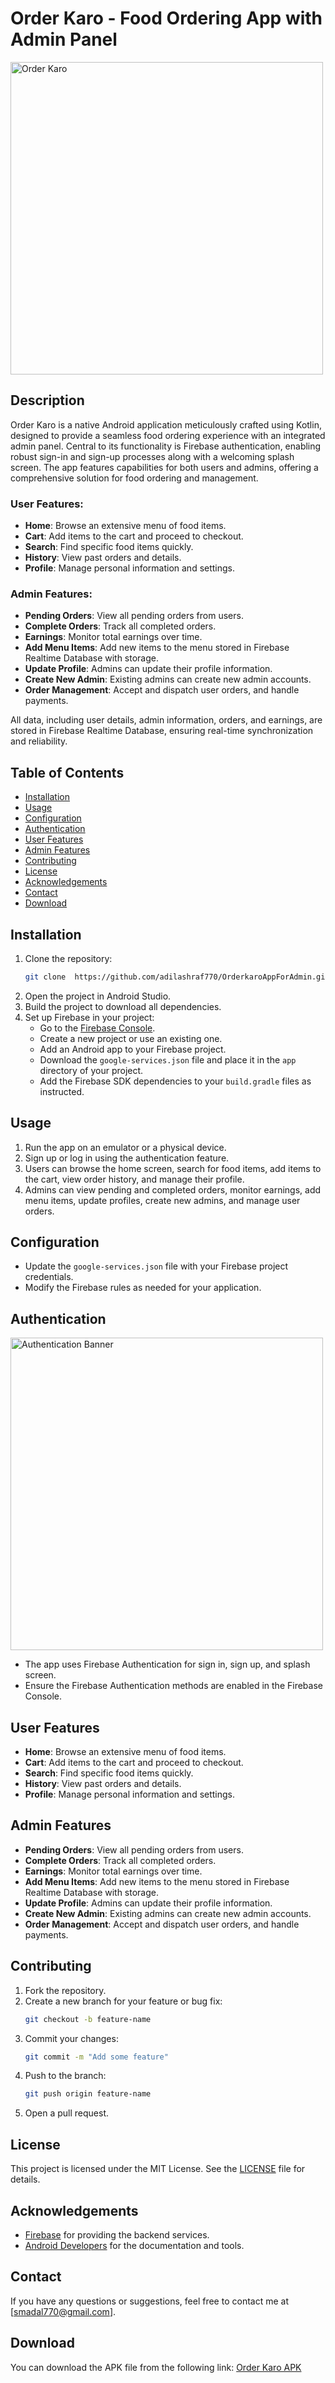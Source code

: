 # Order Karo - Food Ordering App with Admin Panel

<img src="https://res.cloudinary.com/dc1uxxvox/image/upload/v1721302179/github/orderkaroappadmin2.png" alt="Order Karo"   height="500">

## Description
Order Karo is a native Android application meticulously crafted using Kotlin, designed to provide a seamless food ordering experience with an integrated admin panel. Central to its functionality is Firebase authentication, enabling robust sign-in and sign-up processes along with a welcoming splash screen. The app features capabilities for both users and admins, offering a comprehensive solution for food ordering and management.

### User Features:
- **Home**: Browse an extensive menu of food items.
- **Cart**: Add items to the cart and proceed to checkout.
- **Search**: Find specific food items quickly.
- **History**: View past orders and details.
- **Profile**: Manage personal information and settings.

### Admin Features:
- **Pending Orders**: View all pending orders from users.
- **Complete Orders**: Track all completed orders.
- **Earnings**: Monitor total earnings over time.
- **Add Menu Items**: Add new items to the menu stored in Firebase Realtime Database with storage.
- **Update Profile**: Admins can update their profile information.
- **Create New Admin**: Existing admins can create new admin accounts.
- **Order Management**: Accept and dispatch user orders, and handle payments.

All data, including user details, admin information, orders, and earnings, are stored in Firebase Realtime Database, ensuring real-time synchronization and reliability.

## Table of Contents
- [Installation](#installation)
- [Usage](#usage)
- [Configuration](#configuration)
- [Authentication](#authentication)
- [User Features](#user-features)
- [Admin Features](#admin-features)
- [Contributing](#contributing)
- [License](#license)
- [Acknowledgements](#acknowledgements)
- [Contact](#contact)
- [Download](#download)

## Installation
1. Clone the repository:
    ```sh
    git clone  https://github.com/adilashraf770/OrderkaroAppForAdmin.git
    ```
2. Open the project in Android Studio.
3. Build the project to download all dependencies.
4. Set up Firebase in your project:
    - Go to the [Firebase Console](https://console.firebase.google.com/).
    - Create a new project or use an existing one.
    - Add an Android app to your Firebase project.
    - Download the `google-services.json` file and place it in the `app` directory of your project.
    - Add the Firebase SDK dependencies to your `build.gradle` files as instructed.

## Usage
1. Run the app on an emulator or a physical device.
2. Sign up or log in using the authentication feature.
3. Users can browse the home screen, search for food items, add items to the cart, view order history, and manage their profile.
4. Admins can view pending and completed orders, monitor earnings, add menu items, update profiles, create new admins, and manage user orders.

## Configuration
- Update the `google-services.json` file with your Firebase project credentials.
- Modify the Firebase rules as needed for your application.

## Authentication

<img src="https://res.cloudinary.com/dc1uxxvox/image/upload/v1721299971/github/orderkarouserapp3.png" alt="Authentication Banner" height="500">

- The app uses Firebase Authentication for sign in, sign up, and splash screen.
- Ensure the Firebase Authentication methods are enabled in the Firebase Console.

## User Features
- **Home**: Browse an extensive menu of food items.
- **Cart**: Add items to the cart and proceed to checkout.
- **Search**: Find specific food items quickly.
- **History**: View past orders and details.
- **Profile**: Manage personal information and settings.

## Admin Features
- **Pending Orders**: View all pending orders from users.
- **Complete Orders**: Track all completed orders.
- **Earnings**: Monitor total earnings over time.
- **Add Menu Items**: Add new items to the menu stored in Firebase Realtime Database with storage.
- **Update Profile**: Admins can update their profile information.
- **Create New Admin**: Existing admins can create new admin accounts.
- **Order Management**: Accept and dispatch user orders, and handle payments.

## Contributing
1. Fork the repository.
2. Create a new branch for your feature or bug fix:
    ```sh
    git checkout -b feature-name
    ```
3. Commit your changes:
    ```sh
    git commit -m "Add some feature"
    ```
4. Push to the branch:
    ```sh
    git push origin feature-name
    ```
5. Open a pull request.

## License
This project is licensed under the MIT License. See the [LICENSE](LICENSE) file for details.

## Acknowledgements
- [Firebase](https://firebase.google.com/) for providing the backend services.
- [Android Developers](https://developer.android.com/) for the documentation and tools.

## Contact
If you have any questions or suggestions, feel free to contact me at [smadal770@gmail.com].

## Download
You can download the APK file from the following link:
[Order Karo APK](https://drive.google.com/file/d/1JoKfYkWasPDExaioGXVzPF70-qSpK47-/view?usp=sharing)
